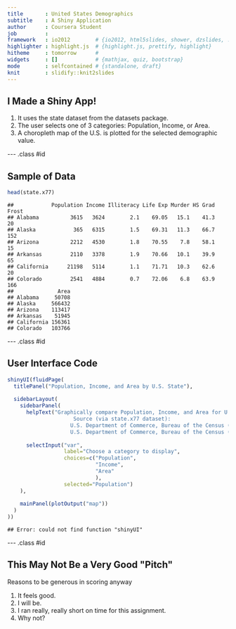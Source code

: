 ```yaml
---
title       : United States Demographics 
subtitle    : A Shiny Application
author      : Coursera Student
job         : 
framework   : io2012        # {io2012, html5slides, shower, dzslides, ...}
highlighter : highlight.js  # {highlight.js, prettify, highlight}
hitheme     : tomorrow      # 
widgets     : []            # {mathjax, quiz, bootstrap}
mode        : selfcontained # {standalone, draft}
knit        : slidify::knit2slides
---
```


## I Made a Shiny App!

1. It uses the state dataset from the datasets package.
2. The user selects one of 3 categories: Population, Income, or Area.
3. A choropleth map of the U.S. is plotted for the selected demographic value.

--- .class #id 

## Sample of Data


```r
head(state.x77)
```

```
##            Population Income Illiteracy Life Exp Murder HS Grad Frost
## Alabama          3615   3624        2.1    69.05   15.1    41.3    20
## Alaska            365   6315        1.5    69.31   11.3    66.7   152
## Arizona          2212   4530        1.8    70.55    7.8    58.1    15
## Arkansas         2110   3378        1.9    70.66   10.1    39.9    65
## California      21198   5114        1.1    71.71   10.3    62.6    20
## Colorado         2541   4884        0.7    72.06    6.8    63.9   166
##              Area
## Alabama     50708
## Alaska     566432
## Arizona    113417
## Arkansas    51945
## California 156361
## Colorado   103766
```

--- .class #id 

## User Interface Code


```r
shinyUI(fluidPage(
  titlePanel("Population, Income, and Area by U.S. State"),
  
  sidebarLayout(
    sidebarPanel(
      helpText("Graphically compare Population, Income, and Area for U.S. states.
                     Source (via state.x77 dataset):  
                    U.S. Department of Commerce, Bureau of the Census (1977) Statistical Abstract of the United States.
                    U.S. Department of Commerce, Bureau of the Census (1977) County and City Data Book."),
      
      selectInput("var", 
                  label="Choose a category to display",
                  choices=c("Population",
                            "Income",
                            "Area"
                            ),
                  selected="Population")
    ),
    
    mainPanel(plotOutput("map"))
  )
))
```

```
## Error: could not find function "shinyUI"
```

--- .class #id 

## This May Not Be a Very Good "Pitch"

Reasons to be generous in scoring anyway

1.  It feels good.
2.  I will be.
3.  I ran really, really short on time for this assignment.
4.  Why not?








